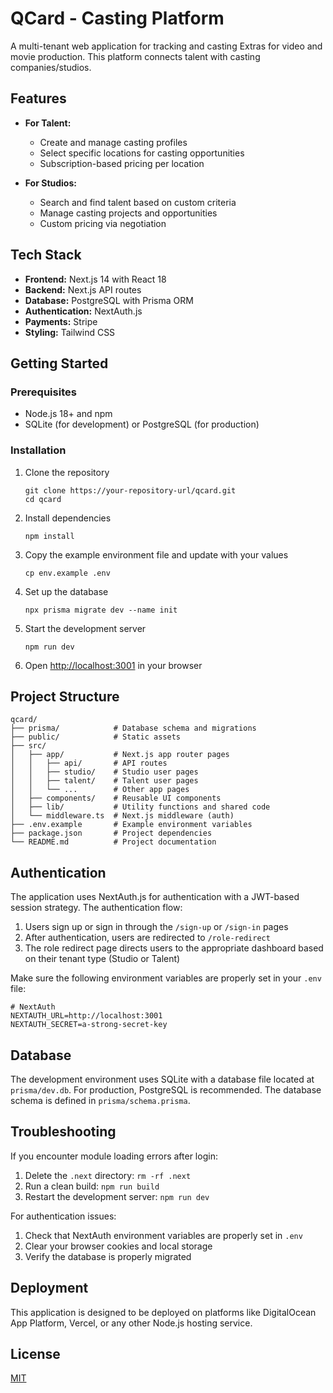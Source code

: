# QCard - Casting Platform

A multi-tenant web application for tracking and casting Extras for video and movie production. This platform connects talent with casting companies/studios.

## Features

- **For Talent:**
  - Create and manage casting profiles
  - Select specific locations for casting opportunities
  - Subscription-based pricing per location
  
- **For Studios:**
  - Search and find talent based on custom criteria
  - Manage casting projects and opportunities
  - Custom pricing via negotiation

## Tech Stack

- **Frontend:** Next.js 14 with React 18
- **Backend:** Next.js API routes
- **Database:** PostgreSQL with Prisma ORM
- **Authentication:** NextAuth.js
- **Payments:** Stripe
- **Styling:** Tailwind CSS

## Getting Started

### Prerequisites

- Node.js 18+ and npm
- SQLite (for development) or PostgreSQL (for production)

### Installation

1. Clone the repository
   ```
   git clone https://your-repository-url/qcard.git
   cd qcard
   ```

2. Install dependencies
   ```
   npm install
   ```

3. Copy the example environment file and update with your values
   ```
   cp env.example .env
   ```

4. Set up the database
   ```
   npx prisma migrate dev --name init
   ```

5. Start the development server
   ```
   npm run dev
   ```

6. Open [http://localhost:3001](http://localhost:3001) in your browser

## Project Structure

```
qcard/
├── prisma/            # Database schema and migrations
├── public/            # Static assets
├── src/
│   ├── app/           # Next.js app router pages
│   │   ├── api/       # API routes
│   │   ├── studio/    # Studio user pages
│   │   ├── talent/    # Talent user pages
│   │   └── ...        # Other app pages
│   ├── components/    # Reusable UI components
│   ├── lib/           # Utility functions and shared code
│   └── middleware.ts  # Next.js middleware (auth)
├── .env.example       # Example environment variables
├── package.json       # Project dependencies
└── README.md          # Project documentation
```

## Authentication

The application uses NextAuth.js for authentication with a JWT-based session strategy. The authentication flow:

1. Users sign up or sign in through the `/sign-up` or `/sign-in` pages
2. After authentication, users are redirected to `/role-redirect`
3. The role redirect page directs users to the appropriate dashboard based on their tenant type (Studio or Talent)

Make sure the following environment variables are properly set in your `.env` file:

```
# NextAuth
NEXTAUTH_URL=http://localhost:3001
NEXTAUTH_SECRET=a-strong-secret-key
```

## Database

The development environment uses SQLite with a database file located at `prisma/dev.db`. For production, PostgreSQL is recommended. The database schema is defined in `prisma/schema.prisma`.

## Troubleshooting

If you encounter module loading errors after login:
1. Delete the `.next` directory: `rm -rf .next`
2. Run a clean build: `npm run build`
3. Restart the development server: `npm run dev`

For authentication issues:
1. Check that NextAuth environment variables are properly set in `.env`
2. Clear your browser cookies and local storage
3. Verify the database is properly migrated

## Deployment

This application is designed to be deployed on platforms like DigitalOcean App Platform, Vercel, or any other Node.js hosting service.

## License

[MIT](LICENSE)